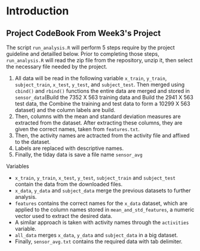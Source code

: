  Introduction
=======================

Project CodeBook From Week3's Project
---------------------------------------
The script `run_analysis.R` will perform 5 steps require by the project guideline and detailled below.
Prior to completing those steps, `run_analysis.R` will read the zip file from the repository, unzip it, then select the necessary file needed by the project.

1. All data will be read in the following variable `x_train`, `y_train`, `subject_train`, `x_test`, `y_test`, and `subject_test`. Then merged using `cbind()` and `rbind()` functions the entire data are merged and stored in `sensor_data`(Build the 7352 X 563 training data and Build the 2941 X 563 test data, the Combine the training and test data to form a 10299 X 563 dataset) and the column labels are build. 
2. Then, columns with the mean and standard deviation measures are extracted from the dataset. After extracting these columns, they are given the correct names, taken from `features.txt`.
3. Then, the activity names are actracted from the activity file and affixed to the dataset.
4. Labels are replaced with descriptive names.
5. Finally, the tiday data is save a file name `sensor_avg`

Variables

- `x_train`, `y_train`, `x_test`, `y_test`, `subject_train` and `subject_test` contain the data from the downloaded files.
- `x_data`, `y_data` and `subject_data` merge the previous datasets to further analysis.
- `features` contains the correct names for the `x_data` dataset, which are applied to the column names stored in `mean_and_std_features`, a numeric vector used to extract the desired data.
- A similar approach is taken with activity names through the `activities` variable.
- `all_data` merges `x_data`, `y_data` and `subject_data` in a big dataset.
- Finally, `sensor_avg.txt` contains the required data with tab delimiter. 
